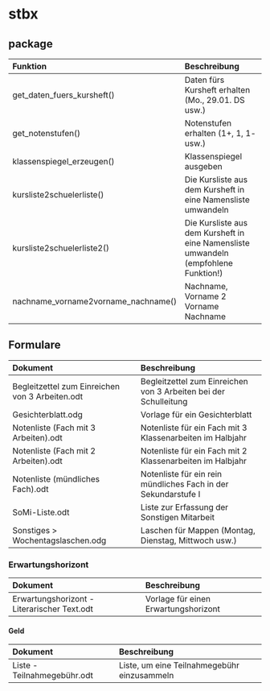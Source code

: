 # stbx

## package

| Funktion                            | Beschreibung                                                                        | 
|:------------------------------------|:------------------------------------------------------------------------------------|
| get_daten_fuers_kursheft()          | Daten fürs Kursheft erhalten (Mo., 29.01. DS usw.)                                  | 
| get_notenstufen()                   | Notenstufen erhalten (1+, 1, 1- usw.)                                               | 
| klassenspiegel_erzeugen()           | Klassenspiegel ausgeben                                                             | 
| kursliste2schuelerliste()           | Die Kursliste aus dem Kursheft in eine Namensliste umwandeln                        | 
| kursliste2schuelerliste2()          | Die Kursliste aus dem Kursheft in eine Namensliste umwandeln (empfohlene Funktion!) | 
| nachname_vorname2vorname_nachname() | Nachname, Vorname 2 Vorname Nachname                                                | 


## Formulare

| Dokument                                        | Beschreibung                                                     |
|:------------------------------------------------|:-----------------------------------------------------------------|
| Begleitzettel zum Einreichen von 3 Arbeiten.odt | Begleitzettel zum Einreichen von 3 Arbeiten bei der Schulleitung | 
| Gesichterblatt.odg                              | Vorlage für ein Gesichterblatt                                   | 
| Notenliste (Fach mit 3 Arbeiten).odt            | Notenliste für ein Fach mit 3 Klassenarbeiten im Halbjahr        | 
| Notenliste (Fach mit 2 Arbeiten).odt            | Notenliste für ein Fach mit 2 Klassenarbeiten im Halbjahr        | 
| Notenliste (mündliches Fach).odt                | Notenliste für ein rein mündliches Fach in der Sekundarstufe I   | 
| SoMi-Liste.odt                                  | Liste zur Erfassung der Sonstigen Mitarbeit                      |
| Sonstiges > Wochentagslaschen.odg               | Laschen für Mappen (Montag, Dienstag, Mittwoch usw.)             |

### Erwartungshorizont

| Dokument                                        | Beschreibung                                                     |
|:------------------------------------------------|:-----------------------------------------------------------------|
| Erwartungshorizont - Literarischer Text.odt     | Vorlage für einen Erwartungshorizont                             |

#### Geld

| Dokument                                        | Beschreibung                                                     |
|:------------------------------------------------|:-----------------------------------------------------------------|
| Liste - Teilnahmegebühr.odt                     | Liste, um eine Teilnahmegebühr einzusammeln                      |
